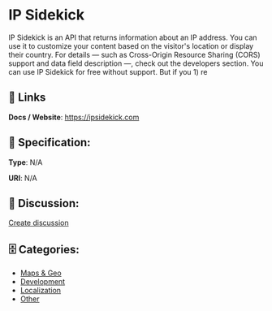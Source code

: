 # IP Sidekick


IP Sidekick is an API that returns information about an IP address. You can use it to customize your content based on the visitor's location or display their country.  For details — such as Cross-Origin Resource Sharing (CORS) support and data field description —, check out the developers section. You can use IP Sidekick for free without support. But if you 1) re

##  🔗 Links
**Docs / Website**: https://ipsidekick.com

## 🧬 Specification:
**Type**: N/A

**URI**: N/A

## 💬 Discussion:
[Create discussion](https://github.com/apis-list/apis-list/discussions/new)

## 🗄️ Categories:
- [Maps & Geo](https://github.com/apis-list/apis-list#maps--geo)
- [Development](https://github.com/apis-list/apis-list#development)
- [Localization](https://github.com/apis-list/apis-list#localization)
- [Other](https://github.com/apis-list/apis-list#other)



